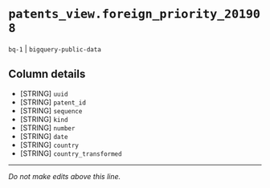 # `patents_view.foreign_priority_201908`
`bq-1` | `bigquery-public-data`

## Column details
* [STRING]    `uuid`
* [STRING]    `patent_id`
* [STRING]    `sequence`
* [STRING]    `kind`
* [STRING]    `number`
* [STRING]    `date`
* [STRING]    `country`
* [STRING]    `country_transformed`

-------------------------------------------------------------------------------
*Do not make edits above this line.*
